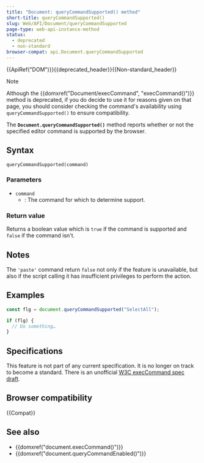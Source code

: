 ```yaml
---
title: "Document: queryCommandSupported() method"
short-title: queryCommandSupported()
slug: Web/API/Document/queryCommandSupported
page-type: web-api-instance-method
status:
  - deprecated
  - non-standard
browser-compat: api.Document.queryCommandSupported
---
```


{{ApiRef("DOM")}}{{deprecated_header}}{{Non-standard_header}}

> [!NOTE]
> Although the {{domxref("Document/execCommand", "execCommand()")}} method is deprecated, if you do decide to use it for reasons given on that page, you should consider checking the command's availability using `queryCommandSupported()` to ensure compatibility.

The **`Document.queryCommandSupported()`** method reports
whether or not the specified editor command is supported by the browser.

## Syntax

```js-nolint
queryCommandSupported(command)
```

### Parameters

- `command`
  - : The command for which to determine support.

### Return value

Returns a boolean value which is `true` if the command is supported
and `false` if the command isn't.

## Notes

The `'paste'` command return `false` not only if the feature is
unavailable, but also if the script calling it has insufficient privileges to perform
the action.

## Examples

```js
const flg = document.queryCommandSupported("SelectAll");

if (flg) {
  // Do something…
}
```

## Specifications

This feature is not part of any current specification. It is no longer on track to become a standard. There is an unofficial [W3C execCommand spec draft](https://w3c.github.io/editing/docs/execCommand/).

## Browser compatibility

{{Compat}}

## See also

- {{domxref("document.execCommand()")}}
- {{domxref("document.queryCommandEnabled()")}}
